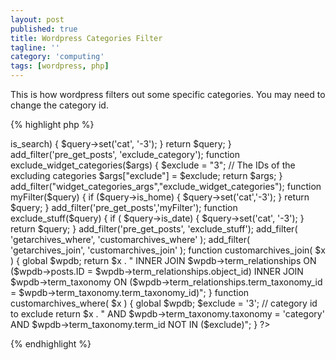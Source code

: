 ```yaml
---
layout: post
published: true
title: Wordpress Categories Filter
tagline: ''
category: 'computing'
tags: [wordpress, php]
---
```


This is how wordpress filters out some specific categories. You may need to change the category id.
<!--more-->
{% highlight php %}
<?php
/*
Plugin Name: My Filter
*/

// Exit if accessed directly
if ( !defined('ABSPATH')) exit;

# to exclude the category testing
function exclude_category($query) {
if ($query->is_search) {
$query->set('cat', '-3');
}
return $query;
}
add_filter('pre_get_posts', 'exclude_category');

function exclude_widget_categories($args) {
$exclude = "3"; // The IDs of the excluding categories
$args["exclude"] = $exclude;
return $args;
}

add_filter("widget_categories_args","exclude_widget_categories");

function myFilter($query) {
if ($query->is_home) {
$query->set('cat','-3');
}
return $query;
}
add_filter('pre_get_posts','myFilter');

function exclude_stuff($query) {
if ( $query->is_date) {
$query->set('cat', '-3');
}
return $query;
}
add_filter('pre_get_posts', 'exclude_stuff');

add_filter( 'getarchives_where', 'customarchives_where' );
add_filter( 'getarchives_join', 'customarchives_join' );

function customarchives_join( $x ) {
global $wpdb;
return $x . " INNER JOIN $wpdb->term_relationships ON ($wpdb->posts.ID = $wpdb->term_relationships.object_id) INNER JOIN $wpdb->term_taxonomy ON ($wpdb->term_relationships.term_taxonomy_id = $wpdb->term_taxonomy.term_taxonomy_id)";
}

function customarchives_where( $x ) {
global $wpdb;
$exclude = '3'; // category id to exclude
return $x . " AND $wpdb->term_taxonomy.taxonomy = 'category' AND $wpdb->term_taxonomy.term_id NOT IN ($exclude)";
}

?>
{% endhighlight %}